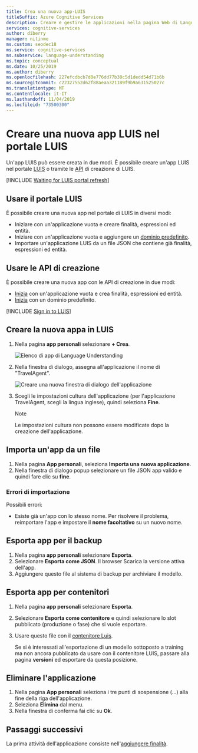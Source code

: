 ```yaml
---
title: Crea una nuova app-LUIS
titleSuffix: Azure Cognitive Services
description: Creare e gestire le applicazioni nella pagina Web di Language Understanding (LUIS).
services: cognitive-services
author: diberry
manager: nitinme
ms.custom: seodec18
ms.service: cognitive-services
ms.subservice: language-understanding
ms.topic: conceptual
ms.date: 10/25/2019
ms.author: diberry
ms.openlocfilehash: 227efcdbcb7d8e776dd77b38c5d1dedd54d71b6b
ms.sourcegitcommit: c22327552d62f88aeaa321189f9b9a631525027c
ms.translationtype: MT
ms.contentlocale: it-IT
ms.lasthandoff: 11/04/2019
ms.locfileid: "73500300"
---
```

# <a name="create-a-new-luis-app-in-the-luis-portal"></a>Creare una nuova app LUIS nel portale LUIS
Un'app LUIS può essere creata in due modi. È possibile creare un'app LUIS nel portale [LUIS](https://www.luis.ai) o tramite le [API](https://westus.dev.cognitive.microsoft.com/docs/services/5890b47c39e2bb17b84a55ff/operations/5890b47c39e2bb052c5b9c2f) di creazione di LUIS.

[!INCLUDE [Waiting for LUIS portal refresh](./includes/wait-v3-upgrade.md)]

## <a name="using-the-luis-portal"></a>Usare il portale LUIS

È possibile creare una nuova app nel portale di LUIS in diversi modi:

* Iniziare con un'applicazione vuota e creare finalità, espressioni ed entità.
* Iniziare con un'applicazione vuota e aggiungere un [dominio predefinito](luis-how-to-use-prebuilt-domains.md).
* Importare un'applicazione LUIS da un file JSON che contiene già finalità, espressioni ed entità.

## <a name="using-the-authoring-apis"></a>Usare le API di creazione
È possibile creare una nuova app con le API di creazione in due modi:

* [Inizia](https://westus.dev.cognitive.microsoft.com/docs/services/5890b47c39e2bb17b84a55ff/operations/5890b47c39e2bb052c5b9c2f) con un'applicazione vuota e crea finalità, espressioni ed entità.
* [Inizia](https://westus.dev.cognitive.microsoft.com/docs/services/5890b47c39e2bb17b84a55ff/operations/59104e515aca2f0b48c76be5) con un dominio predefinito.  


<a name="export-app"></a>
<a name="import-new-app"></a>
<a name="delete-app"></a>
 

[!INCLUDE [Sign in to LUIS](./includes/sign-in-process.md)]

## <a name="create-new-app-in-luis"></a>Creare la nuova appa in LUIS

1. Nella pagina **app personali** selezionare **+ Crea**.

    ![Elenco di app di Language Understanding](./media/luis-create-new-app/apps-list.png)


2. Nella finestra di dialogo, assegna all'applicazione il nome di "TravelAgent".

    ![Creare una nuova finestra di dialogo dell'applicazione](./media/luis-create-new-app/create-app.png)

3. Scegli le impostazioni cultura dell'applicazione (per l'applicazione TravelAgent, scegli la lingua inglese), quindi seleziona **Fine**. 

    > [!NOTE]
    > Le impostazioni cultura non possono essere modificate dopo la creazione dell'applicazione. 

## <a name="import-an-app-from-file"></a>Importa un'app da un file

1. Nella pagina **App personali**, seleziona **Importa una nuova applicazione**.
1. Nella finestra di dialogo popup selezionare un file JSON app valido e quindi fare clic su **fine**.

### <a name="import-errors"></a>Errori di importazione

Possibili errori: 

* Esiste già un'app con lo stesso nome. Per risolvere il problema, reimportare l'app e impostare il **nome facoltativo** su un nuovo nome. 

## <a name="export-app-for-backup"></a>Esporta app per il backup

1. Nella pagina **app personali** selezionare **Esporta**.
1. Selezionare **Esporta come JSON**. Il browser Scarica la versione attiva dell'app.
1. Aggiungere questo file al sistema di backup per archiviare il modello.

## <a name="export-app-for-containers"></a>Esporta app per contenitori

1. Nella pagina **app personali** selezionare **Esporta**.
1. Selezionare **Esporta come contenitore** e quindi selezionare lo slot pubblicato (produzione o fase) che si vuole esportare.
1. Usare questo file con il [contenitore Luis](luis-container-howto.md). 

    Se si è interessati all'esportazione di un modello sottoposto a training ma non ancora pubblicato da usare con il contenitore LUIS, passare alla pagina **versioni** ed esportare da questa posizione. 

## <a name="delete-app"></a>Eliminare l'applicazione

1. Nella pagina **App personali** seleziona i tre punti di sospensione (...) alla fine della riga dell'applicazione.
1. Seleziona **Elimina** dal menu.
1. Nella finestra di conferma fai clic su **Ok**.

## <a name="next-steps"></a>Passaggi successivi

La prima attività dell'applicazione consiste nell'[aggiungere finalità](luis-how-to-add-intents.md).
